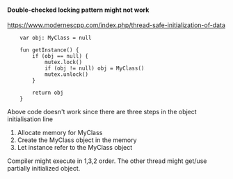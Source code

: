 #### Double-checked locking pattern might not work
https://www.modernescpp.com/index.php/thread-safe-initialization-of-data
```
    var obj: MyClass = null
    
    fun getInstance() {
        if (obj == null) {
            mutex.lock()
            if (obj != null) obj = MyClass()
            mutex.unlock()
        }
        
        return obj
    }
```
Above code doesn't work since there are three steps in the object initialisation line
1. Allocate memory for MyClass 
2. Create the MyClass object in the memory 
3. Let instance refer to the MyClass object

Compiler might execute in 1,3,2 order. The other thread might get/use partially initialized object.
